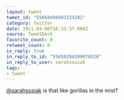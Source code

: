 ```yaml
---
layout: tweet
tweet_id: "55669498493153282"
category: twitter
date: 2011-04-06T16:33:37.000Z
source: TweetDeck
favorite_count: 0
retweet_count: 0
is_reply: true
in_reply_to_id: "55658204109078528"
in_reply_to_user: sarahsosiak
tags:
- tweet
---
```


[@sarahsosiak](https://twitter.com/@sarahsosiak) is that like gorillas in the mist?
